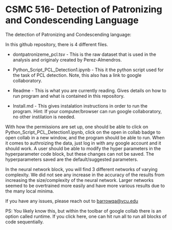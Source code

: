 # CSMC 516- Detection of Patronizing and Condescending Language


The detection of Patronizing and Condescending language:

In this github repository, there is 4 different files.

* dontpatronizeme_pcl.tsv - This is the raw dataset that is used in the analysis and originaly created by Perez-Almendros. 

* Python_Script_PCL_Detection1.ipynb - This it the python script used for the task of PCL detection. Note, this also has a link to google collaboratory.

* Readme - This is what you are currently reading. Gives details on how to run program and what is contained in this repository. 

* Install.md - This gives instalation instructions in order to run the program. Hint: If your computer/browser can run google collaboratory, no other instilation is needed. 

With how the permissions are set up, one should be able to click on Python_Script_PCL_Detection1.ipynb, click on the open in collab badge to open collab in a new window, and the program should be able to run. When it comes to authroizing the data, just log in with any google account and it should work. A user should be able to modify the hyper parameters in the hyperparameter code block, but these changes can not be saved. The hyperparameters saved are the default/suggested parameters. 

In the neural network block, you will find 3 different networks of varying complexity. We did not see any increase in the accuracy of the results from increasing the size/complexity of the neural network. Larger networks seemed to be overtrained more easily and have more various results due to the many local minima. 

If you have any issues, please reach out to barrowqa@vcu.edu

PS: You likely know this, but within the toolbar of google collab there is an option called runtime. If you click here, one can hit run all to run all blocks of code sequentially.
